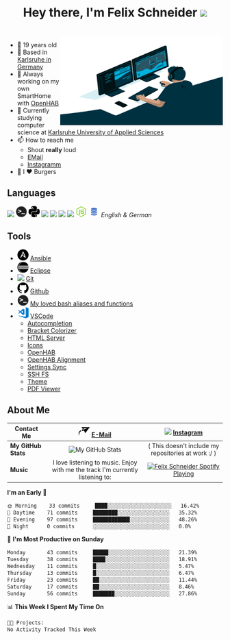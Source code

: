 <h1 align="center">Hey there, I'm Felix Schneider</a> <img src="https://github.com/blackcater/blackcater/raw/master/images/Hi.gif" height="32" /></h1>

<br />


<img align="right" alt="GIF" src="code.gif?raw=true" width="380" height="210" />

- 🎇 19 years old
- 🚀 Based in [Karlsruhe in Germany](https://goo.gl/maps/unW9bkUYoSNktofa8)
- 🔭 Always working on my own SmartHome with [OpenHAB](https://www.openhab.org/)
- 📖 Currently studying computer science at [Karlsruhe University of Applied Sciences](https://www.hs-karlsruhe.de/en/)
- 📫 How to reach me
  - Shout **really** loud
  - [EMail](mailto:fs@felix-schneider.org)
  - [Instagramm](https://www.instagram.com/felix.schndr/)
- 🍔 I ♥ Burgers


## Languages

[<img width="26px" src="https://www.flaticon.com/svg/static/icons/svg/919/919854.svg">](https://en.wikipedia.org/wiki/Java_Development_Kit)
[<img width="26px" src="https://raw.githubusercontent.com/github/explore/80688e429a7d4ef2fca1e82350fe8e3517d3494d/topics/terminal/terminal.png">](https://en.wikipedia.org/wiki/Bash_(Unix_shell))
[<img width="26px" src="./python.svg">](https://en.wikipedia.org/wiki/Python_(programming_language))
[<img width="26px" src="https://www.flaticon.com/svg/static/icons/svg/3564/3564005.svg">](https://en.wikipedia.org/wiki/C_(programming_language))
[<img width="26px" src="https://www.flaticon.com/svg/static/icons/svg/1822/1822877.svg">](https://en.wikipedia.org/wiki/C%2B%2B?)
[<img width="26px" src="https://www.flaticon.com/svg/static/icons/svg/524/524545.svg">](https://en.wikipedia.org/wiki/HTML)
[<img width="26px" src="https://www.flaticon.com/svg/static/icons/svg/1062/1062304.svg">](https://en.wikipedia.org/wiki/CSS/)
[<img width="26px" src="js.svg">](https://en.wikipedia.org/wiki/JavaScript)
[<img width="26px" src="https://raw.githubusercontent.com/github/explore/80688e429a7d4ef2fca1e82350fe8e3517d3494d/topics/sql/sql.png">](https://en.wikipedia.org/wiki/SQL)
*English & German*


## Tools
- [<img width="26px" src="./ansible.svg">](https://www.ansible.com/) [Ansible](https://www.ansible.com/)
- [<img width="26px" src="./eclipseide.svg">](https://www.eclipse.org/) [Eclipse](https://www.eclipse.org/)
- [<img width="26px" src="https://www.flaticon.com/svg/static/icons/svg/2111/2111288.svg">](https://git-scm.com/) [Git](https://git-scm.com/)
- [<img width="26px" src="./github.svg">](https://github.com/) [Github](https://github.com/)
- [<img width="26px" src="https://raw.githubusercontent.com/github/explore/80688e429a7d4ef2fca1e82350fe8e3517d3494d/topics/terminal/terminal.png">](https://github.com/Trysupe/bashrc) [My loved bash aliases and functions](https://github.com/Trysupe/bashrc)
- [<img width="26px" src="https://raw.githubusercontent.com/github/explore/80688e429a7d4ef2fca1e82350fe8e3517d3494d/topics/visual-studio-code/visual-studio-code.png">](https://code.visualstudio.com/) [VSCode](https://code.visualstudio.com/)
  - [Autocompletion](https://marketplace.visualstudio.com/items?itemName=TabNine.tabnine-vscode)
  - [Bracket Colorizer](https://marketplace.visualstudio.com/items?itemName=CoenraadS.bracket-pair-colorizer-2)
  - [HTML Server](https://marketplace.visualstudio.com/items?itemName=ritwickdey.LiveServer)
  - [Icons](https://marketplace.visualstudio.com/items?itemName=PKief.material-icon-theme)
  - [OpenHAB](https://marketplace.visualstudio.com/items?itemName=openhab.openhab)
  - [OpenHAB Alignment](https://marketplace.visualstudio.com/items?itemName=max-beckenbauer.oh-alignment-tool)
  - [Settings Sync](https://marketplace.visualstudio.com/items?itemName=Shan.code-settings-sync)
  - [SSH FS](https://marketplace.visualstudio.com/items?itemName=Kelvin.vscode-sshfs)
  - [Theme](https://marketplace.visualstudio.com/items?itemName=Equinusocio.vsc-material-theme)
  - [PDF Viewer](https://marketplace.visualstudio.com/items?itemName=tomoki1207.pdf)


## About Me
| **Contact Me**      |                                              [<img width="26px" src="./mail.svg">](mailto:fs@felix-schneider.org) [E-Mail](mailto:fs@felix-schneider.org)                                               | [<img width="26px" src="https://cdn.jsdelivr.net/npm/simple-icons@v3/icons/instagram.svg">](https://www.instagram.com/felix.schndr ) [Instagram](https://www.instagram.com/felix.schndr/) |
| ------------------- | :-----------------------------------------------------------------------------------------------------------------------------------------------------------------------------------------------------: | :---------------------------------------------------------------------------------------------------------------------------------------------------------------------------------------: |
| **My GitHub Stats** | <img alt="My GitHub Stats" src="https://github-readme-stats.codestackr.vercel.app/api?username=Trysupe&show_icons=true&hide_border=true&theme=radical&hide=stars&count_private=true&hide_title=true" /> |                                                                    ( This doesn't include my repositories at work :/ )                                                                    |
| **Music**           |                                                             I love listening to music. Enjoy with me the track I'm currently listening to:                                                              |             [<img src="https://novatorem.trysupe.vercel.app/api/spotify" alt="Felix Schneider Spotify Playing" width="350" />](https://open.spotify.com/user/outside-120-de)              |


<!--START_SECTION:waka-->
**I'm an Early 🐤** 

```text
🌞 Morning    33 commits     ████░░░░░░░░░░░░░░░░░░░░░   16.42% 
🌆 Daytime    71 commits     ████████░░░░░░░░░░░░░░░░░   35.32% 
🌃 Evening    97 commits     ████████████░░░░░░░░░░░░░   48.26% 
🌙 Night      0 commits      ░░░░░░░░░░░░░░░░░░░░░░░░░   0.0%

```
📅 **I'm Most Productive on Sunday** 

```text
Monday       43 commits     █████░░░░░░░░░░░░░░░░░░░░   21.39% 
Tuesday      38 commits     ████░░░░░░░░░░░░░░░░░░░░░   18.91% 
Wednesday    11 commits     █░░░░░░░░░░░░░░░░░░░░░░░░   5.47% 
Thursday     13 commits     █░░░░░░░░░░░░░░░░░░░░░░░░   6.47% 
Friday       23 commits     ██░░░░░░░░░░░░░░░░░░░░░░░   11.44% 
Saturday     17 commits     ██░░░░░░░░░░░░░░░░░░░░░░░   8.46% 
Sunday       56 commits     ███████░░░░░░░░░░░░░░░░░░   27.86%

```


📊 **This Week I Spent My Time On** 

```text
🐱‍💻 Projects: 
No Activity Tracked This Week

```


<!--END_SECTION:waka-->